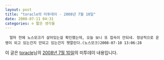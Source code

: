 ```yaml
---
layout: post
title: "toracle의 미투데이 - 2008년 7월 10일"
date: 2008-07-11 04:31
categories: ⊙ 짧은 생각들
---
```



    
      얼마 전에 노스모크가 살아있는걸 확인했는데, 오늘 보니 또 접속이 안되네. 정상적으로 운영이 되고 있는건지 안되고 있는건지 헷깔린다.(노스모크)2008-07-10 13:06:28

    
    

이 글은 [toracle](http://me2day.net/toracle)님의 [2008년 7월 10일](http://me2day.net/toracle/2008/07/10#04:06:28)의 미투데이 내용입니다.


   
       
